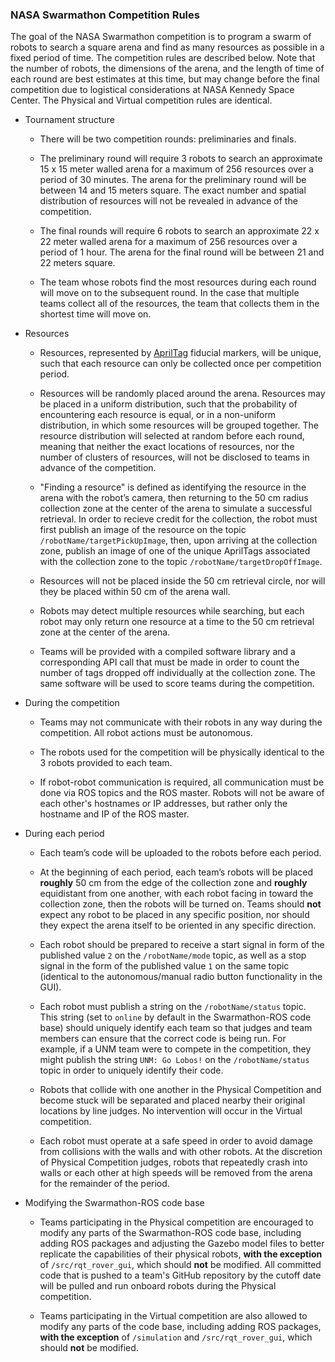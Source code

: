 ### NASA Swarmathon Competition Rules

The goal of the NASA Swarmathon competition is to program a swarm of robots to search a square arena and find as many resources as possible in a fixed period of time. The competition rules are described below. Note that the number of robots, the dimensions of the arena, and the length of time of each round are best estimates at this time, but may change before the final competition due to logistical considerations at NASA Kennedy Space Center. The Physical and Virtual competition rules are identical.

- Tournament structure

    - There will be two competition rounds: preliminaries and finals.

    - The preliminary round will require 3 robots to search an approximate 15 x 15 meter walled arena for a maximum of 256 resources over a period of 30 minutes. The arena for the preliminary round will be between 14 and 15 meters square. The exact number and spatial distribution of resources will not be revealed in advance of the competition.

    - The final rounds will require 6 robots to search an approximate 22 x 22 meter walled arena for a maximum of 256 resources over a period of 1 hour. The arena for the final round will be between 21 and 22 meters square.

    - The team whose robots find the most resources during each round will move on to the subsequent round. In the case that multiple teams collect all of the resources, the team that collects them in the shortest time will move on.

- Resources

    - Resources, represented by [AprilTag](https://april.eecs.umich.edu/wiki/index.php/AprilTags) fiducial markers, will be unique, such that each resource can only be collected once per competition period.

    - Resources will be randomly placed around the arena. Resources may be placed in a uniform distribution, such that the probability of encountering each resource is equal, or in a non-uniform distribution, in which some resources will be grouped together. The resource distribution will selected at random before each round, meaning that neither the exact locations of resources, nor the number of clusters of resources, will not be disclosed to teams in advance of the competition.

    - "Finding a resource" is defined as identifying the resource in the arena with the robot’s camera, then returning to the 50 cm radius collection zone at the center of the arena to simulate a successful retrieval. In order to recieve credit for the collection, the robot must first publish an image of the resource on the topic `/robotName/targetPickUpImage`, then, upon arriving at the collection zone, publish an image of one of the unique AprilTags associated with the collection zone to the topic `/robotName/targetDropOffImage`.

    - Resources will not be placed inside the 50 cm retrieval circle, nor will they be placed within 50 cm of the arena wall.

    - Robots may detect multiple resources while searching, but each robot may only return one resource at a time to the 50 cm retrieval zone at the center of the arena.

    - Teams will be provided with a compiled software library and a corresponding API call that must be made in order to count the number of tags dropped off individually at the collection zone. The same software will be used to score teams during the competition.

- During the competition

    - Teams may not communicate with their robots in any way during the competition. All robot actions must be autonomous.

    - The robots used for the competition will be physically identical to the 3 robots provided to each team.
    
    - If robot-robot communication is required, all communication must be done via ROS topics and the ROS master. Robots will not be aware of each other's hostnames or IP addresses, but rather only the hostname and IP of the ROS master.

- During each period

    - Each team’s code will be uploaded to the robots before each period.

    - At the beginning of each period, each team’s robots will be placed **roughly** 50 cm from the edge of the collection zone and **roughly** equidistant from one another, with each robot facing in toward the collection zone, then the robots will be turned on. Teams should **not** expect any robot to be placed in any specific position, nor should they expect the arena itself to be oriented in any specific direction.
    
    - Each robot should be prepared to receive a start signal in form of the published value ```2``` on the ```/robotName/mode``` topic, as well as a stop signal in the form of the published value ```1``` on the same topic (identical to the autonomous/manual radio button functionality in the GUI).
    
    - Each robot must publish a string on the `/robotName/status` topic. This string (set to `online` by default in the Swarmathon-ROS code base) should uniquely identify each team so that judges and team members can ensure that the correct code is being run. For example, if a UNM team were to compete in the competition, they might publish the string `UNM: Go Lobos!` on the `/robotName/status` topic in order to uniquely identify their code.

    - Robots that collide with one another in the Physical Competition and become stuck will be separated and placed nearby their original locations by line judges. No intervention will occur in the Virtual competition.

    - Each robot must operate at a safe speed in order to avoid damage from collisions with the walls and with other robots. At the discretion of Physical Competition judges, robots that repeatedly crash into walls or each other at high speeds will be removed from the arena for the remainder of the period.

- Modifying the Swarmathon-ROS code base

    - Teams participating in the Physical competition are encouraged to modify any parts of the Swarmathon-ROS code base, including adding ROS packages and adjusting the Gazebo model files to better replicate the capabilities of their physical robots, **with the exception** of `/src/rqt_rover_gui`, which should **not** be modified. All committed code that is pushed to a team's GitHub repository by the cutoff date will be pulled and run onboard robots during the Physical competition.
    
    - Teams participating in the Virtual competition are also allowed to modify any parts of the code base, including adding ROS packages, **with the exception** of `/simulation` and `/src/rqt_rover_gui`, which should **not** be modified.
